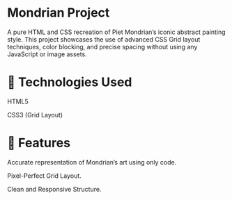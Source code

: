 # Mondrian Project

A pure HTML and CSS recreation of Piet Mondrian’s iconic abstract painting style. This project showcases the use of advanced CSS Grid layout techniques, color blocking, and precise spacing without using any JavaScript or image assets.

# 🔧 Technologies Used

HTML5

CSS3 (Grid Layout)

# 🧩 Features

Accurate representation of Mondrian’s art using only code.

Pixel-Perfect Grid Layout.

Clean and Responsive Structure.

